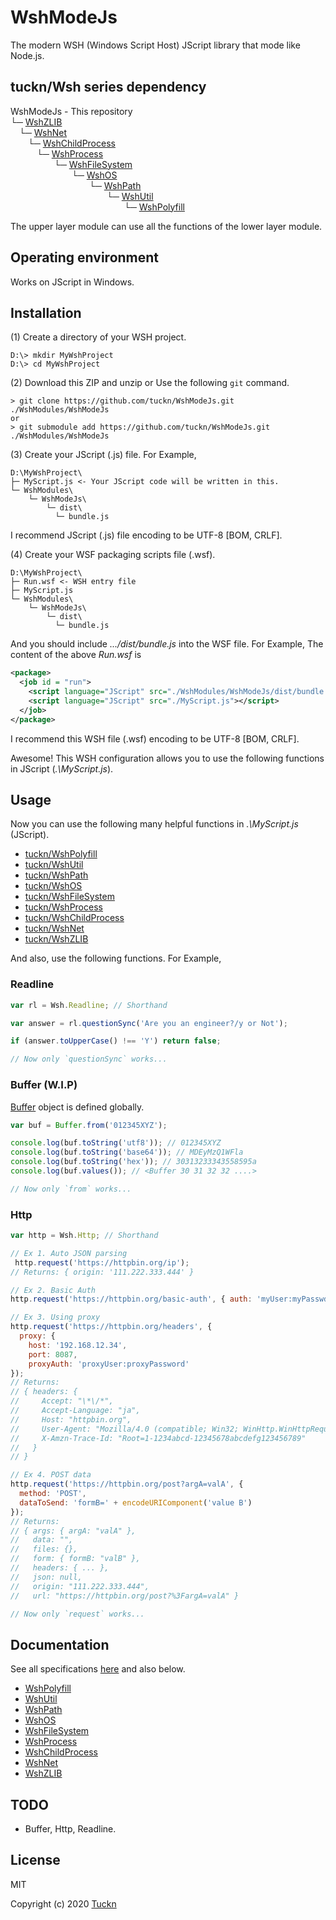 # WshModeJs

The modern WSH (Windows Script Host) JScript library that mode like Node.js.

## tuckn/Wsh series dependency

WshModeJs - This repository  
└─ [WshZLIB](https://github.com/tuckn/WshZLIB)  
&emsp;└─ [WshNet](https://github.com/tuckn/WshNet)  
&emsp;&emsp;└─ [WshChildProcess](https://github.com/tuckn/WshChildProcess)  
&emsp;&emsp;&emsp;└─ [WshProcess](https://github.com/tuckn/WshProcess)  
&emsp;&emsp;&emsp;&emsp;&emsp;└─ [WshFileSystem](https://github.com/tuckn/WshFileSystem)  
&emsp;&emsp;&emsp;&emsp;&emsp;&emsp;&emsp;└─ [WshOS](https://github.com/tuckn/WshOS)  
&emsp;&emsp;&emsp;&emsp;&emsp;&emsp;&emsp;&emsp;&emsp;└─ [WshPath](https://github.com/tuckn/WshPath)  
&emsp;&emsp;&emsp;&emsp;&emsp;&emsp;&emsp;&emsp;&emsp;&emsp;&emsp;└─ [WshUtil](https://github.com/tuckn/WshUtil)  
&emsp;&emsp;&emsp;&emsp;&emsp;&emsp;&emsp;&emsp;&emsp;&emsp;&emsp;&emsp;&emsp;└─ [WshPolyfill](https://github.com/tuckn/WshPolyfill)  

The upper layer module can use all the functions of the lower layer module.

## Operating environment

Works on JScript in Windows.

## Installation

(1) Create a directory of your WSH project.

```console
D:\> mkdir MyWshProject
D:\> cd MyWshProject
```

(2) Download this ZIP and unzip or Use the following `git` command.

```console
> git clone https://github.com/tuckn/WshModeJs.git ./WshModules/WshModeJs
or
> git submodule add https://github.com/tuckn/WshModeJs.git ./WshModules/WshModeJs
```

(3) Create your JScript (.js) file. For Example,

```console
D:\MyWshProject\
├─ MyScript.js <- Your JScript code will be written in this.
└─ WshModules\
    └─ WshModeJs\
        └─ dist\
          └─ bundle.js
```

I recommend JScript (.js) file encoding to be UTF-8 [BOM, CRLF].

(4) Create your WSF packaging scripts file (.wsf).

```console
D:\MyWshProject\
├─ Run.wsf <- WSH entry file
├─ MyScript.js
└─ WshModules\
    └─ WshModeJs\
        └─ dist\
          └─ bundle.js
```

And you should include _.../dist/bundle.js_ into the WSF file.
For Example, The content of the above _Run.wsf_ is

```xml
<package>
  <job id = "run">
    <script language="JScript" src="./WshModules/WshModeJs/dist/bundle.js"></script>
    <script language="JScript" src="./MyScript.js"></script>
  </job>
</package>
```

I recommend this WSH file (.wsf) encoding to be UTF-8 [BOM, CRLF].

Awesome! This WSH configuration allows you to use the following functions in JScript (_.\\MyScript.js_).

## Usage

Now you can use the following many helpful functions in _.\\MyScript.js_ (JScript).

- [tuckn/WshPolyfill](https://github.com/tuckn/WshPolyfill)
- [tuckn/WshUtil](https://github.com/tuckn/WshUtil)
- [tuckn/WshPath](https://github.com/tuckn/WshPath)
- [tuckn/WshOS](https://github.com/tuckn/WshOS)
- [tuckn/WshFileSystem](https://github.com/tuckn/WshFileSystem)
- [tuckn/WshProcess](https://github.com/tuckn/WshProcess)
- [tuckn/WshChildProcess](https://github.com/tuckn/WshChildProcess)
- [tuckn/WshNet](https://github.com/tuckn/WshNet)
- [tuckn/WshZLIB](https://github.com/tuckn/WshZLIB)

And also, use the following functions.
For Example,

### Readline

```js
var rl = Wsh.Readline; // Shorthand

var answer = rl.questionSync('Are you an engineer?/y or Not');

if (answer.toUpperCase() !== 'Y') return false;

// Now only `questionSync` works...
```

### Buffer (W.I.P)

[Buffer](https://docs.tuckn.net/WshModeJs/Buffer.html) object is defined globally.

```js
var buf = Buffer.from('012345XYZ');

console.log(buf.toString('utf8')); // 012345XYZ
console.log(buf.toString('base64')); // MDEyMzQ1WFla
console.log(buf.toString('hex')); // 30313233343558595a
console.log(buf.values()); // <Buffer 30 31 32 32 ....>

// Now only `from` works...
```

### Http

```js
var http = Wsh.Http; // Shorthand

// Ex 1. Auto JSON parsing
 http.request('https://httpbin.org/ip');
// Returns: { origin: '111.222.333.444' }

// Ex 2. Basic Auth
http.request('https://httpbin.org/basic-auth', { auth: 'myUser:myPasswd' });

// Ex 3. Using proxy
http.request('https://httpbin.org/headers', {
  proxy: {
    host: '192.168.12.34',
    port: 8087,
    proxyAuth: 'proxyUser:proxyPassword'
});
// Returns:
// { headers: {
//     Accept: "\*\/*",
//     Accept-Language: "ja",
//     Host: "httpbin.org",
//     User-Agent: "Mozilla/4.0 (compatible; Win32; WinHttp.WinHttpRequest.5)",
//     X-Amzn-Trace-Id: "Root=1-1234abcd-12345678abcdefg123456789"
//   }
// }

// Ex 4. POST data
http.request('https://httpbin.org/post?argA=valA', {
  method: 'POST',
  dataToSend: 'formB=' + encodeURIComponent('value B')
});
// Returns:
// { args: { argA: "valA" },
//   data: "",
//   files: {},
//   form: { formB: "valB" },
//   headers: { ... },
//   json: null,
//   origin: "111.222.333.444",
//   url: "https://httpbin.org/post?%3FargA=valA" }

// Now only `request` works...
```

## Documentation

See all specifications [here](https://docs.tuckn.net/WshModeJs) and also below.

- [WshPolyfill](https://docs.tuckn.net/WshPolyfill)
- [WshUtil](https://docs.tuckn.net/WshUtil)
- [WshPath](https://docs.tuckn.net/WshPath)
- [WshOS](https://docs.tuckn.net/WshOS)
- [WshFileSystem](https://docs.tuckn.net/WshFileSystem)
- [WshProcess](https://docs.tuckn.net/WshProcess)
- [WshChildProcess](https://docs.tuckn.net/WshChildProcess)
- [WshNet](https://docs.tuckn.net/WshNet)
- [WshZLIB](https://docs.tuckn.net/WshZLIB)

## TODO

- Buffer, Http, Readline.

## License

MIT

Copyright (c) 2020 [Tuckn](https://github.com/tuckn)
